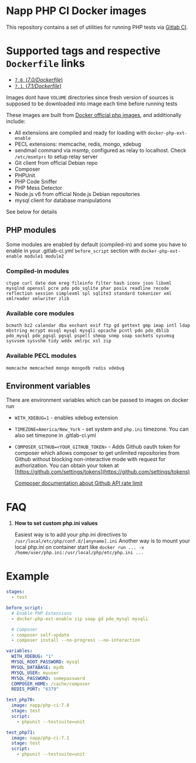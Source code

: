 # Napp PHP CI Docker images

This repository contains a set of utilities for running PHP tests via [Gitlab CI](https://about.gitlab.com/gitlab-ci/).

# Supported tags and respective `Dockerfile` links

-	[`7.0`, (*7.0/Dockerfile*)](https://github.com/Napp/php-ci/blob/master/php/7.0/Dockerfile)
-	[`7.1`, (*7.1/Dockerfile*)](https://github.com/Napp/php-ci/blob/master/php/7.1/Dockerfile)

Images dont have `VOLUME` directories since fresh version of sources is supposed to be downloaded into image each time before running tests

These images are built from [Docker official php images](https://registry.hub.docker.com/_/php/), and additionally include:

 - All extensions are compiled and ready for loading with `docker-php-ext-enable`
 - PECL extensions: memcache, redis, mongo, xdebug
 - sendmail command via msmtp, configured as relay to localhost. Check `/etc/msmtprc` to setup relay server
 - Git client from official Debian repo
 - Composer
 - PHPUnit
 - PHP Code Sniffer
 - PHP Mess Detector
 - Node.js v6 from official Node.js Debian repositories
 - mysql client for database manipulations

See below for details

## PHP modules
Some modules are enabled by default (compiled-in) and some you have to enable in your .gitlab-ci.yml `before_script` section with `docker-php-ext-enable module1 module2`

### Compiled-in modules
```
ctype curl date dom ereg fileinfo filter hash iconv json libxml mysqlnd openssl pcre pdo pdo_sqlite phar posix readline recode reflection session simplexml spl sqlite3 standard tokenizer xml xmlreader xmlwriter zlib
```

### Available core modules
```
bcmath bz2 calendar dba enchant exif ftp gd gettext gmp imap intl ldap mbstring mcrypt mssql mysql mysqli opcache pcntl pdo pdo_dblib pdo_mysql pdo_pgsql pgsql pspell shmop snmp soap sockets sysvmsg sysvsem sysvshm tidy wddx xmlrpc xsl zip
```

### Available PECL modules
```
memcache memcached mongo mongodb redis xdebug
```

## Environment variables

There are environment variables which can be passed to images on docker run

 - `WITH_XDEBUG=1` - enables xdebug extension
 - `TIMEZONE=America/New_York` - set system and `php.ini` timezone. You can also set timezone in .gitlab-ci.yml
 - `COMPOSER_GITHUB=<YOUR_GITHUB_TOKEN>` - Adds Github oauth token for composer which allows composer to get unlimited repositories from Github without blocking non-interactive mode with request for authorization. You can obtain your token at [https://github.com/settings/tokens](https://github.com/settings/tokens)

    [Composer documentation about Github API rate limit](https://getcomposer.org/doc/articles/troubleshooting.md#api-rate-limit-and-oauth-tokens)

# FAQ

1. **How to set custom php.ini values**

   Easiest way is to add your php.ini directives to `/usr/local/etc/php/conf.d/[anyname].ini`
   Another way is to mount your local php.ini on container start like `docker run ... -v /home/user/php.ini:/usr/local/php/etc/php.ini ...`


# Example

```yaml
stages:
  - test

before_script:
  # Enable PHP Extensions
  - docker-php-ext-enable zip soap gd pdo_mysql mysqli

  # Composer
  - composer self-update
  - composer install --no-progress --no-interaction

variables:
  WITH_XDEBUG: "1"
  MYSQL_ROOT_PASSWORD: mysql
  MYSQL_DATABASE: mydb
  MYSQL_USER: myuser
  MYSQL_PASSWORD: somepassword
  COMPOSER_HOME: /cache/composer
  REDIS_PORT: "6379"

test_php70:
  image: napp/php-ci:7.0
  stage: test
  script:
    - phpunit --testsuite=unit

test_php71:
  image: napp/php-ci:7.1
  stage: test
  script:
    - phpunit --testsuite=unit

```

